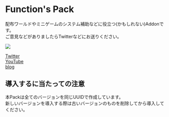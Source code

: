 # Function's Pack
配布ワールドやミニゲームのシステム補助などに役立つ(かもしれない)Addonです。<br>
ご意見などがありましたらTwitterなどにお送りください。

<img src="http://zenero.cf/logo.png">

[Twitter](https://twitter.com/GamenetZero)<br>
[YouTube](https://youtube.com/ZeroGameShow)<br>
[blog](http://zenero.cf/)<br>

## 導入するに当たっての注意
本Packは全てのバージョンを同じUUIDで作成しています。<br>
新しいバージョンを導入する際は古いバージョンのものを削除してから導入してください。
